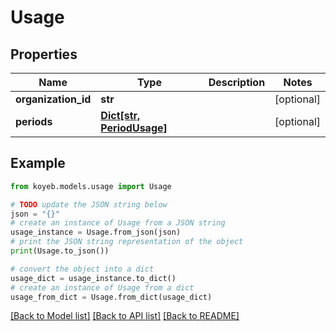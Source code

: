 # Usage


## Properties

Name | Type | Description | Notes
------------ | ------------- | ------------- | -------------
**organization_id** | **str** |  | [optional] 
**periods** | [**Dict[str, PeriodUsage]**](PeriodUsage.md) |  | [optional] 

## Example

```python
from koyeb.models.usage import Usage

# TODO update the JSON string below
json = "{}"
# create an instance of Usage from a JSON string
usage_instance = Usage.from_json(json)
# print the JSON string representation of the object
print(Usage.to_json())

# convert the object into a dict
usage_dict = usage_instance.to_dict()
# create an instance of Usage from a dict
usage_from_dict = Usage.from_dict(usage_dict)
```
[[Back to Model list]](../README.md#documentation-for-models) [[Back to API list]](../README.md#documentation-for-api-endpoints) [[Back to README]](../README.md)


